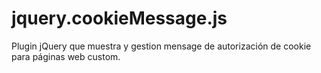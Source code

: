 # jquery.cookieMessage.js
Plugin jQuery que muestra y gestion mensage de autorización de cookie para páginas web custom. 
